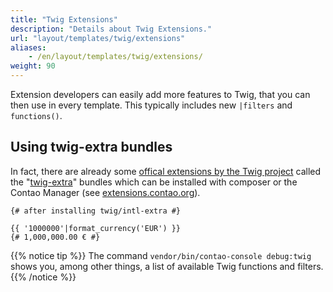 ```yaml
---
title: "Twig Extensions"
description: "Details about Twig Extensions."
url: "layout/templates/twig/extensions"
aliases:
    - /en/layout/templates/twig/extensions/
weight: 90
---
```



Extension developers can easily add more features to Twig, that you can then use in every template. This typically includes new `|filters` and `functions()`.


## Using twig-extra bundles

In fact, there are already some [offical extensions by the Twig project](https://github.com/twigphp/Twig/tree/3.x/extra) 
called the "[twig-extra](https://extensions.contao.org/?q=twig&pages=1)" bundles which can be installed with composer or the 
Contao Manager (see [extensions.contao.org](https://extensions.contao.org/?q=twig&pages=1)).

```twig
{# after installing twig/intl-extra #}

{{ '1000000'|format_currency('EUR') }}
{# 1,000,000.00 € #}
```

{{% notice tip %}}
The command `vendor/bin/contao-console debug:twig` shows you, among other things, a list of available Twig functions and filters.
{{% /notice %}}
